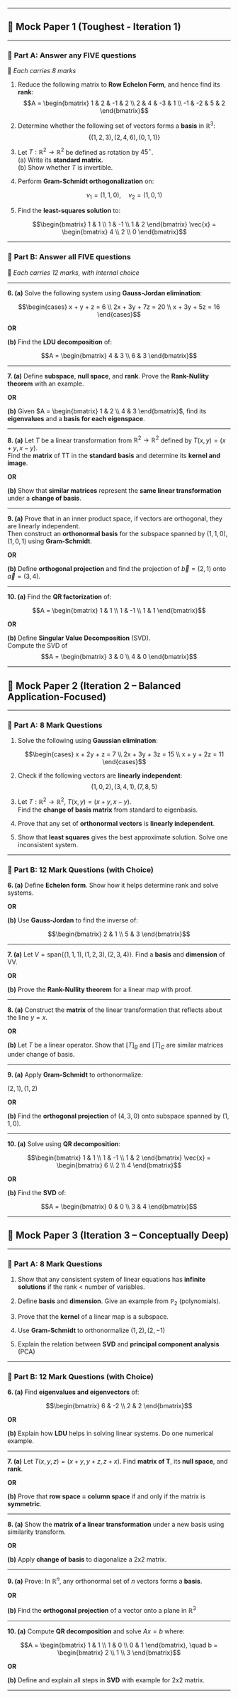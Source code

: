 
---

## 📝 **Mock Paper 1 (Toughest - Iteration 1)**

---

### 🔶 **Part A: Answer any FIVE questions**

🧠 _Each carries 8 marks_

1. Reduce the following matrix to **Row Echelon Form**, and hence find its **rank**:
    $$A = \begin{bmatrix} 1 & 2 & -1 & 2 \\ 2 & 4 & -3 & 1 \\ -1 & -2 & 5 & 2 \end{bmatrix}$$
2. Determine whether the following set of vectors forms a **basis** in $\mathbb{R}^3$:
    $$\{(1,2,3), (2,4,6), (0,1,1)\}$$
3. Let $T:\mathbb{R}^2 \to \mathbb{R}^2$ be defined as rotation by $45^\circ$.  
    (a) Write its **standard matrix**.  
    (b) Show whether $T$ is invertible.
    
4. Perform **Gram-Schmidt orthogonalization** on:
    
    $$v_1 = (1, 1, 0), \quad v_2 = (1, 0, 1)$$
5. Find the **least-squares solution** to:
    
    $$\begin{bmatrix} 1 & 1 \\ 1 & -1 \\ 1 & 2 \end{bmatrix} \vec{x} = \begin{bmatrix} 4 \\ 2 \\ 0 \end{bmatrix}$$

---

### 🔷 **Part B: Answer all FIVE questions**

🧠 _Each carries 12 marks, with internal choice_

---

**6. (a)** Solve the following system using **Gauss-Jordan elimination**:

$$\begin{cases} x + y + z = 6 \\ 2x + 3y + 7z = 20 \\ x + 3y + 5z = 16 \end{cases}$$

**OR**

**(b)** Find the **LDU decomposition** of:

$$A = \begin{bmatrix} 4 & 3 \\ 6 & 3 \end{bmatrix}$$

---

**7. (a)** Define **subspace**, **null space**, and **rank**. Prove the **Rank-Nullity theorem** with an example.

**OR**

**(b)** Given $A = \begin{bmatrix} 1 & 2 \\ 4 & 3 \end{bmatrix}$, find its **eigenvalues** and a **basis for each eigenspace**.

---

**8. (a)** Let $T$ be a linear transformation from $\mathbb{R}^2 \to \mathbb{R}^2$ defined by $T(x, y) = (x + y, x - y)$.  
Find the **matrix** of TT in the **standard basis** and determine its **kernel and image**.

**OR**

**(b)** Show that **similar matrices** represent the **same linear transformation** under a **change of basis**.

---

**9. (a)** Prove that in an inner product space, if vectors are orthogonal, they are linearly independent.  
Then construct an **orthonormal basis** for the subspace spanned by $(1, 1, 0), (1, 0, 1)$ using **Gram-Schmidt**.

**OR**

**(b)** Define **orthogonal projection** and find the projection of $\vec{b} = (2,1)$ onto $\vec{a} = (3,4)$.

---

**10. (a)** Find the **QR factorization** of:

$$A = \begin{bmatrix} 1 & 1 \\ 1 & -1 \\ 1 & 1 \end{bmatrix}$$

**OR**

**(b)** Define **Singular Value Decomposition** (SVD).  
Compute the SVD of $$A = \begin{bmatrix} 3 & 0 \\ 4 & 0 \end{bmatrix}$$

---

## 📝 **Mock Paper 2 (Iteration 2 – Balanced Application-Focused)**

---

### 🔶 **Part A: 8 Mark Questions**

1. Solve the following using **Gaussian elimination**:
    
    $$\begin{cases} x + 2y + z = 7 \\ 2x + 3y + 3z = 15 \\ x + y + 2z = 11 \end{cases}$$
2. Check if the following vectors are **linearly independent**:
  $$(1, 0, 2), (3, 4, 1), (7, 8, 5)$$
3. Let $T: \mathbb{R}^2 \to \mathbb{R}^2$, $T(x, y) = (x + y, x - y)$.  
    Find the **change of basis matrix** from standard to eigenbasis.
    
4. Prove that any set of **orthonormal vectors** is **linearly independent**.
    
5. Show that **least squares** gives the best approximate solution. Solve one inconsistent system.
    

---

### 🔷 **Part B: 12 Mark Questions (with Choice)**

**6. (a)** Define **Echelon form**. Show how it helps determine rank and solve systems.

**OR**

**(b)** Use **Gauss-Jordan** to find the inverse of:

$$\begin{bmatrix} 2 & 1 \\ 5 & 3 \end{bmatrix}$$

---

**7. (a)** Let $V = \text{span}\{(1,1,1), (1,2,3), (2,3,4)\}$. Find a **basis** and **dimension** of VV.

**OR**

**(b)** Prove the **Rank-Nullity theorem** for a linear map with proof.

---

**8. (a)** Construct the **matrix** of the linear transformation that reflects about the line $y = x$.

**OR**

**(b)** Let $T$ be a linear operator. Show that $[T]_B$ and $[T]_C$ are similar matrices under change of basis.

---

**9. (a)** Apply **Gram-Schmidt** to orthonormalize:

$(2, 1), (1, 2)$

**OR**

**(b)** Find the **orthogonal projection** of $(4,3,0)$ onto subspace spanned by $(1,1,0)$.

---

**10. (a)** Solve using **QR decomposition**:

$$\begin{bmatrix} 1 & 1 \\ 1 & -1 \\ 1 & 2 \end{bmatrix} \vec{x} = \begin{bmatrix} 6 \\ 2 \\ 4 \end{bmatrix}$$

**OR**

**(b)** Find the **SVD** of:

$$A = \begin{bmatrix} 0 & 0 \\ 3 & 4 \end{bmatrix}$$

---

## 📝 **Mock Paper 3 (Iteration 3 – Conceptually Deep)**

---

### 🔶 **Part A: 8 Mark Questions**

1. Show that any consistent system of linear equations has **infinite solutions** if the rank < number of variables.
    
2. Define **basis** and **dimension**. Give an example from $\mathbb{P}_2$ (polynomials).
    
3. Prove that the **kernel** of a linear map is a subspace.
    
4. Use **Gram-Schmidt** to orthonormalize $(1, 2), (2, -1)$
    
5. Explain the relation between **SVD** and **principal component analysis** (PCA)
    

---

### 🔷 **Part B: 12 Mark Questions (with Choice)**

**6. (a)** Find **eigenvalues and eigenvectors** of:

$$\begin{bmatrix} 6 & -2 \\ 2 & 2 \end{bmatrix}$$

**OR**

**(b)** Explain how **LDU** helps in solving linear systems. Do one numerical example.

---

**7. (a)** Let $T(x, y, z) = (x + y, y + z, z + x)$. Find **matrix of T**, its **null space**, and **rank**.

**OR**

**(b)** Prove that **row space = column space** if and only if the matrix is **symmetric**.

---

**8. (a)** Show the **matrix of a linear transformation** under a new basis using similarity transform.

**OR**

**(b)** Apply **change of basis** to diagonalize a 2x2 matrix.

---

**9. (a)** Prove: In $\mathbb{R}^n$, any orthonormal set of $n$ vectors forms a **basis**.

**OR**

**(b)** Find the **orthogonal projection** of a vector onto a plane in $\mathbb{R}^3$

---

**10. (a)** Compute **QR decomposition** and solve $Ax = b$ where:

$$A = \begin{bmatrix} 1 & 1 \\ 1 & 0 \\ 0 & 1 \end{bmatrix}, \quad b = \begin{bmatrix} 2 \\ 1 \\ 3 \end{bmatrix}$$

**OR**

**(b)** Define and explain all steps in **SVD** with example for 2x2 matrix.

---
